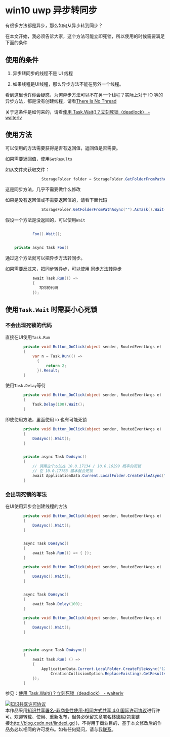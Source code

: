 # win10 uwp 异步转同步

有很多方法都是异步，那么如何从异步转到同步？

<!--more-->
<!-- CreateTime:2018/11/5 10:18:40 -->

<div id="toc"></div>

在本文开始，我必须告诉大家，这个方法可能立即死锁，所以使用的时候需要满足下面的条件

## 使用的条件

1. 异步转同步的线程不是 UI 线程

1. 如果线程是UI线程，那么异步方法不能在另外一个线程。

看到这里也许你会疑惑，为何异步方法可以不在另一个线程？实际上对于 IO 等的异步方法，都是没有创建线程，请看[There Is No Thread](http://blog.stephencleary.com/2013/11/there-is-no-thread.html )

关于这条件是如何来的，请看[使用 Task.Wait()？立刻死锁（deadlock） - walterlv](https://walterlv.gitee.io/post/deadlock-in-task-wait.html )

## 使用方法

可以使用的方法需要获得是否有返回值，返回值是否需要。

如果需要返回值，使用`GetResults`

如从文件夹获取文件：


```csharp
                StorageFolder folder = StorageFolder.GetFolderFromPathAsync("").GetResults();

```

这是同步方法，几乎不需要做什么修改

如果是没有返回值或不需要返回值的，请看下面代码


```csharp
                StorageFolder.GetFolderFromPathAsync("").AsTask().Wait();

```

假设一个方法是没返回的，可以使用`Wait`


```csharp

            Foo().Wait();


    private async Task Foo()
```

通过这个方法就可以把异步方法转同步。

如果需要反过来，把同步转异步，可以使用 [同步方法转异步](http://blog.csdn.net/lindexi_gd/article/details/57897162 )


```csharp
            await Task.Run(() =>
            {
               写你的代码
            });
```

## 使用`Task.Wait` 时需要小心死锁


### 不会出现死锁的代码

直接在UI使用`Task.Run`

```csharp
        private void Button_OnClick(object sender, RoutedEventArgs e)
        {
            var n = Task.Run(() =>
              {
                  return 2;
              }).Result;
        }
```

使用`Task.Delay`等待

```csharp
        private void Button_OnClick(object sender, RoutedEventArgs e)
        {
            Task.Delay(100).Wait();
        }

```

即使使用方法，里面使用 io 也有可能死锁

```csharp
        private void Button_OnClick(object sender, RoutedEventArgs e)
        {
            DoAsync().Wait();
        }


        private async Task DoAsync()
        {
            // 调用这个方法在 10.0.17134 / 10.0.16299 概率的死锁
            // 在 10.0.17763 基本就会死锁
            await ApplicationData.Current.LocalFolder.CreateFileAsync("lin", CreationCollisionOption.ReplaceExisting);
        }
```


### 会出现死锁的写法

在UI使用异步会创建线程的方法

```csharp
        private void Button_OnClick(object sender, RoutedEventArgs e)
        {
            DoAsync().Wait();
        }


        async Task DoAsync()
        {
            await Task.Run(() => { });
        }
```

```csharp
        private void Button_OnClick(object sender, RoutedEventArgs e)
        {
            DoAsync().Wait();
        }


        async Task DoAsync()
        {
            await Task.Delay(100);
        }
```

```csharp
        private void Button_OnClick(object sender, RoutedEventArgs e)
        {
            DoAsync().Wait();
        }



        private async Task DoAsync()
        {
            await Task.Run( () =>
            {
                ApplicationData.Current.LocalFolder.CreateFileAsync("123",
                    CreationCollisionOption.ReplaceExisting).GetResults();
            });
        }
```

参见：[使用 Task.Wait()？立刻死锁（deadlock） - walterlv](https://walterlv.gitee.io/post/deadlock-in-task-wait.html )

<a rel="license" href="http://creativecommons.org/licenses/by-nc-sa/4.0/"><img alt="知识共享许可协议" style="border-width:0" src="https://licensebuttons.net/l/by-nc-sa/4.0/88x31.png" /></a><br />本作品采用<a rel="license" href="http://creativecommons.org/licenses/by-nc-sa/4.0/">知识共享署名-非商业性使用-相同方式共享 4.0 国际许可协议</a>进行许可。欢迎转载、使用、重新发布，但务必保留文章署名[林德熙](http://blog.csdn.net/lindexi_gd)(包含链接:http://blog.csdn.net/lindexi_gd )，不得用于商业目的，基于本文修改后的作品务必以相同的许可发布。如有任何疑问，请与我[联系](mailto:lindexi_gd@163.com)。  